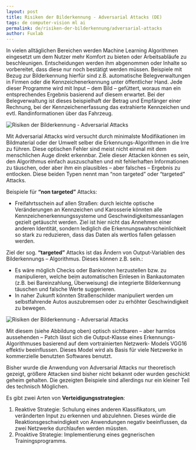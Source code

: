 ```yaml
---
layout: post
title: Risiken der Bilderkennung - Adversarial Attacks (DE)
tags: de computer-vision ml ai
permalink: de/risiken-der-bilderkennung/adversarial-attacks
author: Fuxlab
---
```


In vielen alltäglichen Bereichen werden Machine Learning Algorithmen eingesetzt um dem Nutzer mehr Komfort zu bieten oder Arbeitsabläufe zu beschleunigen. Entscheidungen werden ihm abgenommen oder Inhalte so vorbereitet, dass diese nur noch bestätigt werden müssen. Beispiele mit Bezug zur Bilderkennung hierfür sind z.B. automatische Belegverwaltungen in Firmen oder die Kennzeichenerkennung unter öffentlicher Hand. Jede dieser Programme wird mit Input – dem Bild – gefüttert, woraus man ein entsprechendes Ergebnis basierend auf diesem erwartet. Bei der Belegverwaltung ist dieses beispielhaft der Betrag und Empfänger einer Rechnung, bei der Kennzeichenerfassung das extrahierte Kennzeichen und evtl. Randinformationen über das Fahrzeug.

![Risiken der Bilderkennung - Adversarial Attacks]({{site.baseurl}}/assets/img/posts/adversarial_attack.jpg)

Mit Adversarial Attacks wird versucht durch minimalste Modifikationen im Bildmaterial oder der Umwelt selber die Erkennungs-Algorithmen in die Irre zu führen. Diese optischen Fehler sind meist nicht einmal mit dem menschlichen Auge direkt erkennbar. Ziele dieser Attacken können es sein, den Algorithmus einfach auszuschalten und mit fehlerhaften Informationen zu täuschen, oder aber ihm ein plausibles – aber falsches – Ergebnis zu entlocken. Diese beiden Typen nennt man “non targeted” oder “targeted” Attacks.

Beispiele für **“non targeted”** Attacks:

- Freifahrtsschein auf allen Straßen: durch leichte optische Veränderungen an Kennzeichen und Karosserie könnten alle Kennzeichenerkennungssysteme und Geschwindigkeitsmessanlagen gezielt getäuscht werden. Ziel ist hier nicht das Annehmen einer anderen Identität, sondern lediglich die Erkennungswahrscheinlichkeit so stark zu reduzieren, dass das Daten als wertlos fallen gelassen werden.

Ziel der sog. **“targeted”** Attacks ist das Ändern von Output-Variablen des Bilderkennungs – Algorithmus. Dieses können z.B. sein.:

- Es wäre möglich Checks oder Banknoten herzustellen bzw. zu manipulieren, welche beim automatischen Einlesen in Bankautomaten (z.B. bei Bareinzahlung, Überweisung) die integrierte Bilderkennung täuschen und falsche Werte suggerieren.
- In naher Zukunft könnten  Straßenschilder manipuliert werden um selbstfahrende Autos auszubremsen oder zu erhöhter Geschwindigkeit zu bewegen.


![Risiken der Bilderkennung - Adversarial Attacks]({{site.baseurl}}/assets/img/posts/adversarial_attack-patch.png)

Mit diesem (siehe Abbildung oben) optisch sichtbaren – aber harmlos aussehenden – Patch lässt sich die Output-Klasse eines Erkennungs- Algorithmuses basierend auf dem vortrainierten Netzwerk- Models VGG16 effektiv beeinflussen. Dieses Model wird als Basis für viele Netzwerke in kommerzielle benutzten Softwares benutzt.

Bisher wurde die Anwendung von Adversarial Attacks nur theoretisch gezeigt, größere Attacken sind bisher nicht bekannt oder wurden geschickt geheim gehalten. Die gezeigten Beispiele sind allerdings nur ein kleiner Teil des technisch Möglichen.

Es gibt zwei Arten von **Verteidigungsstrategien**:

1. Reaktive Strategie: Schulung eines anderen Klassifikators, um veränderten Input zu erkennen und abzulehnen. Dieses würde die Reaktionsgeschwindigkeit von Anwendungen negativ beeinflussen, da zwei Netzwerke durchlaufen werden müssten.
2. Proaktive Strategie: Implementierung eines gegnerischen Trainingsprogramms.